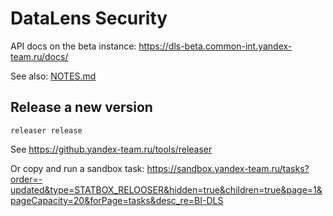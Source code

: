 
# DataLens Security #

API docs on the beta instance: https://dls-beta.common-int.yandex-team.ru/docs/

See also: [NOTES.md](./NOTES.md)


## Release a new version ##

    releaser release

See https://github.yandex-team.ru/tools/releaser

Or copy and run a sandbox task:
https://sandbox.yandex-team.ru/tasks?order=-updated&type=STATBOX_RELOOSER&hidden=true&children=true&page=1&pageCapacity=20&forPage=tasks&desc_re=BI-DLS
